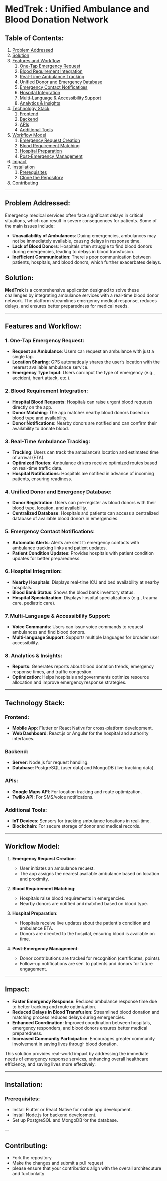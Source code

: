 # MedTrek : Unified Ambulance and Blood Donation Network

## Table of Contents:
1. [Problem Addressed](#problem-addressed)
2. [Solution](#solution)
3. [Features and Workflow](#features-and-workflow)
    1. [One-Tap Emergency Request](#one-tap-emergency-request)
    2. [Blood Requirement Integration](#blood-requirement-integration)
    3. [Real-Time Ambulance Tracking](#real-time-ambulance-tracking)
    4. [Unified Donor and Emergency Database](#unified-donor-and-emergency-database)
    5. [Emergency Contact Notifications](#emergency-contact-notifications)
    6. [Hospital Integration](#hospital-integration)
    7. [Multi-Language & Accessibility Support](#multi-language--accessibility-support)
    8. [Analytics & Insights](#analytics--insights)
4. [Technology Stack](#technology-stack)
    1. [Frontend](#frontend)
    2. [Backend](#backend)
    3. [APIs](#apis)
    4. [Additional Tools](#additional-tools)
5. [Workflow Model](#workflow-model)
    1. [Emergency Request Creation](#emergency-request-creation)
    2. [Blood Requirement Matching](#blood-requirement-matching)
    3. [Hospital Preparation](#hospital-preparation)
    4. [Post-Emergency Management](#post-emergency-management)
6. [Impact](#impact)
7. [Installation](#installation)
    1. [Prerequisites](#prerequisites)
    2. [Clone the Repository](#clone-the-repository)    
8. [Contributing](#contributing)

---

## Problem Addressed:
Emergency medical services often face significant delays in critical situations, which can result in severe consequences for patients. Some of the main issues include:
- **Unavailability of Ambulances**: During emergencies, ambulances may not be immediately available, causing delays in response time.
- **Lack of Blood Donors**: Hospitals often struggle to find blood donors during emergencies, leading to delays in blood transfusion.
- **Inefficient Communication**: There is poor communication between patients, hospitals, and blood donors, which further exacerbates delays.

## Solution:
**MedTrek** is a comprehensive application designed to solve these challenges by integrating ambulance services with a real-time blood donor network. The platform streamlines emergency medical response, reduces delays, and ensures better preparedness for medical needs.

---
## Features and Workflow:

### 1. One-Tap Emergency Request:
- **Request an Ambulance**: Users can request an ambulance with just a single tap.
- **Location Sharing**: GPS automatically shares the user’s location with the nearest available ambulance service.
- **Emergency Type Input**: Users can input the type of emergency (e.g., accident, heart attack, etc.).

### 2. Blood Requirement Integration:
- **Hospital Blood Requests**: Hospitals can raise urgent blood requests directly on the app.
- **Donor Matching**: The app matches nearby blood donors based on blood type and availability.
- **Donor Notifications**: Nearby donors are notified and can confirm their availability to donate blood.

### 3. Real-Time Ambulance Tracking:
- **Tracking**: Users can track the ambulance’s location and estimated time of arrival (ETA).
- **Optimized Routes**: Ambulance drivers receive optimized routes based on real-time traffic data.
- **Hospital Notifications**: Hospitals are notified in advance of incoming patients, ensuring readiness.

### 4. Unified Donor and Emergency Database:
- **Donor Registration**: Users can pre-register as blood donors with their blood type, location, and availability.
- **Centralized Database**: Hospitals and patients can access a centralized database of available blood donors in emergencies.

### 5. Emergency Contact Notifications:
- **Automatic Alerts**: Alerts are sent to emergency contacts with ambulance tracking links and patient updates.
- **Patient Condition Updates**: Provides hospitals with patient condition updates for better preparedness.

### 6. Hospital Integration:
- **Nearby Hospitals**: Displays real-time ICU and bed availability at nearby hospitals.
- **Blood Bank Status**: Shows the blood bank inventory status.
- **Hospital Specialization**: Displays hospital specializations (e.g., trauma care, pediatric care).

### 7. Multi-Language & Accessibility Support:
- **Voice Commands**: Users can issue voice commands to request ambulances and find blood donors.
- **Multi-language Support**: Supports multiple languages for broader user accessibility.

### 8. Analytics & Insights:
- **Reports**: Generates reports about blood donation trends, emergency response times, and traffic congestion.
- **Optimization**: Helps hospitals and governments optimize resource allocation and improve emergency response strategies.

---
## Technology Stack:

### Frontend:
- **Mobile App**: Flutter or React Native for cross-platform development.
- **Web Dashboard**: React.js or Angular for the hospital and authority interfaces.

### Backend:
- **Server**: Node.js for request handling.
- **Database**: PostgreSQL (user data) and MongoDB (live tracking data).

### APIs:
- **Google Maps API**: For location tracking and route optimization.
- **Twilio API**: For SMS/voice notifications.

### Additional Tools:
- **IoT Devices**: Sensors for tracking ambulance locations in real-time.
- **Blockchain**: For secure storage of donor and medical records.

---

## Workflow Model:

1. **Emergency Request Creation**:
   - User initiates an ambulance request.
   - The app assigns the nearest available ambulance based on location and proximity.

2. **Blood Requirement Matching**:
   - Hospitals raise blood requirements in emergencies.
   - Nearby donors are notified and matched based on blood type.

3. **Hospital Preparation**:
   - Hospitals receive live updates about the patient's condition and ambulance ETA.
   - Donors are directed to the hospital, ensuring blood is available on time.

4. **Post-Emergency Management**:
   - Donor contributions are tracked for recognition (certificates, points).
   - Follow-up notifications are sent to patients and donors for future engagement.

---

## Impact:

- **Faster Emergency Response**: Reduced ambulance response time due to better tracking and route optimization.
- **Reduced Delays in Blood Transfusion**: Streamlined blood donation and matching process reduces delays during emergencies.
- **Enhanced Coordination**: Improved coordination between hospitals, emergency responders, and blood donors ensures better medical preparedness.
- **Increased Community Participation**: Encourages greater community involvement in saving lives through blood donation.

This solution provides real-world impact by addressing the immediate needs of emergency response services, enhancing overall healthcare efficiency, and saving lives more effectively.

---
## Installation:

### Prerequisites:
- Install Flutter or React Native for mobile app development.
- Install Node.js for backend development.
- Set up PostgreSQL and MongoDB for the database.

-- 
## Contributing: 
- Fork the repository 
- Make the changes and submit a pull request
- please ensure that your contributions align with the overall architecuture and fuctionlaity
  

